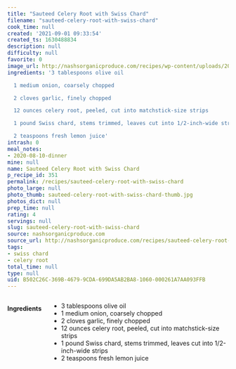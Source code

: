 ```yaml
---
title: "Sauteed Celery Root with Swiss Chard"
filename: "sauteed-celery-root-with-swiss-chard"
cook_time: null
created: '2021-09-01 09:33:54'
created_ts: 1630488834
description: null
difficulty: null
favorite: 0
image_url: http://nashsorganicproduce.com/recipes/wp-content/uploads/2017/07/chard-rainbow-sq.jpg
ingredients: '3 tablespoons olive oil

  1 medium onion, coarsely chopped

  2 cloves garlic, finely chopped

  12 ounces celery root, peeled, cut into matchstick-size strips

  1 pound Swiss chard, stems trimmed, leaves cut into 1/2-inch-wide strips

  2 teaspoons fresh lemon juice'
intrash: 0
meal_notes:
- 2020-08-10-dinner
mine: null
name: Sauteed Celery Root with Swiss Chard
p_recipe_id: 351
permalink: /recipes/sauteed-celery-root-with-swiss-chard
photo_large: null
photo_thumb: sauteed-celery-root-with-swiss-chard-thumb.jpg
photos_dict: null
prep_time: null
rating: 4
servings: null
slug: sauteed-celery-root-with-swiss-chard
source: nashsorganicproduce.com
source_url: http://nashsorganicproduce.com/recipes/sauteed-celery-root-with-swiss-chard/
tags:
- swiss chard
- celery root
total_time: null
type: null
uid: B502C26C-369B-4679-9CDA-699DA5AB2BA8-1060-000261A7AA093FFB
---
```

<div class="columns large-7 small-12" id="writeup">	</div><!-- #writeup -->
</div><!-- #row-one -->
<div class="row" id="row-two">	<div class="columns large-4 small-12" id="ingredients"><h4>Ingredients</h4><div class="box box-ingredients content"><ul>
<li>3 tablespoons olive oil</li>
<li>1 medium onion, coarsely chopped</li>
<li>2 cloves garlic, finely chopped</li>
<li>12 ounces celery root, peeled, cut into matchstick-size strips</li>
<li>1 pound Swiss chard, stems trimmed, leaves cut into 1/2-inch-wide strips</li>
<li>2 teaspoons fresh lemon juice</li>
</ul>
</div>	</div>	<div class="columns large-6 small-12" id="directions">	</div>